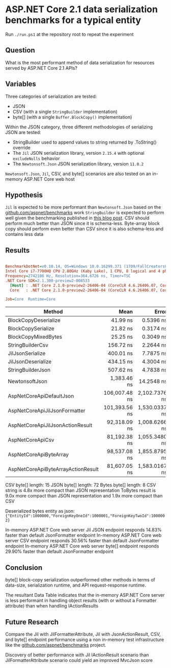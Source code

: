 # ASP.NET Core 2.1 data serialization benchmarks for a typical entity
Run `./run.ps1` at the repository root to repeat the experiment

## Question

What is the most performant method of data serialization for resources served by ASP.NET Core 2.1 APIs?

## Variables

Three categories of serialization are tested:

- JSON
- CSV (with a single `StringBuilder` implementation)
- byte[] (with a single `Buffer.BlockCopy()` implementation)

Within the JSON category, three different methodologies of serializing JSON are tested:

- StringBuilder used to append values to string returned by .ToString() override
- The `Jil` JSON serialization library, version `2.15.4` with optional `excludeNulls` behavior
- The `Newtonsoft.Json` JSON serialization library, version `11.0.2`

`Newtonsoft.Json`, `Jil`, CSV, and byte[] scenarios are also tested on an in-memory ASP.NET Core web host

## Hypothesis

`Jil` is expected to be more performant than `Newtonsoft.Json` based on the [github.com/aspnet/benchmarks](https://github.com/aspnet/benchmarks) work
`StringBuilder` is expected to perform well given the benchmarking published in [this blog post](https://blogs.msdn.microsoft.com/dotnet/2018/04/18/performance-improvements-in-net-core-2-1/).
CSV should perform much better than JSON since it is schema-less.
Byte-array block copy should perform even better than CSV since it is also schema-less and contains less data

## Results

``` ini

BenchmarkDotNet=v0.10.14, OS=Windows 10.0.16299.371 (1709/FallCreatorsUpdate/Redstone3)
Intel Core i7-7700HQ CPU 2.80GHz (Kaby Lake), 1 CPU, 8 logical and 4 physical cores
Frequency=2742186 Hz, Resolution=364.6726 ns, Timer=TSC
.NET Core SDK=2.1.300-preview2-008533
  [Host] : .NET Core 2.1.0-preview2-26406-04 (CoreCLR 4.6.26406.07, CoreFX 4.6.26406.04), 64bit RyuJIT
  Core   : .NET Core 2.1.0-preview2-26406-04 (CoreCLR 4.6.26406.07, CoreFX 4.6.26406.04), 64bit RyuJIT

Job=Core  Runtime=Core  

```
|                             Method |          Mean |         Error |        StdDev | Rank |
|----------------------------------- |--------------:|--------------:|--------------:|-----:|
|               BlockCopyDeserialize |      41.99 ns |     0.5396 ns |     0.4784 ns |    3 |
|                 BlockCopySerialize |      21.82 ns |     0.3174 ns |     0.2814 ns |    1 |
|                BlockCopyMixedBytes |      25.25 ns |     0.3049 ns |     0.2852 ns |    2 |
|                   StringBuilderCsv |     156.72 ns |     2.2644 ns |     2.1182 ns |    4 |
|                   JilJsonSerialize |     400.01 ns |     7.7875 ns |     6.9034 ns |    5 |
|                 JilJsonDeserialize |     434.15 ns |     4.3004 ns |     3.8122 ns |    6 |
|                  StringBuilderJson |     507.62 ns |     4.7838 ns |     4.4747 ns |    7 |
|                     NewtonsoftJson |   1,383.46 ns |    14.2548 ns |    12.6365 ns |    8 |
|           AspNetCoreApiDefaultJson | 106,007.48 ns | 2,102.7376 ns | 2,159.3565 ns |   13 |
|      AspNetCoreApiJilJsonFormatter | 101,393.56 ns | 1,530.0337 ns | 1,356.3349 ns |   12 |
|   AspNetCoreApiJilJsonActionResult |  92,318.09 ns | 1,008.6266 ns |   894.1212 ns |   10 |
|                   AspNetCoreApiCsv |  81,192.38 ns | 1,055.3480 ns |   881.2633 ns |    9 |
|             AspNetCoreApiByteArray |  98,537.08 ns | 1,855.8795 ns | 1,822.7216 ns |   11 |
| AspNetCoreApiByteArrayActionResult |  81,607.05 ns | 1,583.0167 ns | 1,884.4688 ns |    9 |

CSV byte[] length: 15
JSON byte[] length: 72
Bytes byte[] length: 8
CSV string is 4.8x more compact than JSON representation
ToBytes result is 9.0x more compact than JSON representation and 1.9x more compact than CSV

Deserialized bytes entity as json: `{"EntityId":1000000,"ForeignKeyOneId":1000001,"ForeignKeyTwoId":1000002}`

In-memory ASP.NET Core web server Jil JSON endpoint responds 14.83% faster than default JsonFormatter endpoint
In-memory ASP.NET Core web server CSV endpoint responds 30.56% faster than default JsonFormatter endpoint
In-memory ASP.NET Core web server byte[] endpoint responds 29.90% faster than default JsonFormatter endpoint

## Conclusion

byte[] block-copy serialization outperformed other methods in terms of data-size, serialization runtime, and API request-response runtime.

The resultant Data Table indicates that the in-memory ASP.NET Core server is less performant in handling object results (with or without a Formatter attribute) than when handling IActionResults

## Future Research

Compare the Jil with JilFormatterAttribute, Jil with JsonActionResult, CSV, and byte[] endpoint performance using a non in-memory test infrastructure like the [github.com/aspnet/benchmarks](https://github.com/aspnet/benchmarks) project.

Discovery of better performance with Jil IActionResult scenario than JilFormatterAttribute scenario could yield an improved MvcJson score

